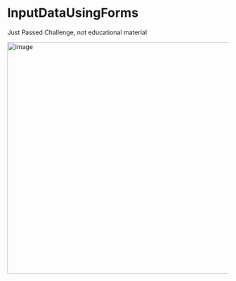# InputDataUsingForms
Just Passed Challenge, not educational material

<img width="529" alt="image" src="https://user-images.githubusercontent.com/20549208/153320070-0be9318c-2fd8-4e8e-8c1f-9c5c0401706b.png">
